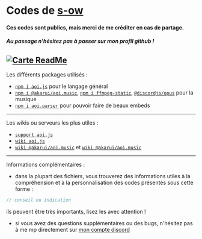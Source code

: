 # Codes de [s-ow](https://discordapp.com/users/931326112598986912)
#### Ces codes sont publics, mais merci de me créditer en cas de partage.
##### Au passage n'hésitez pas à passer sur mon profil github ! 
[![Carte ReadMe](https://github-readme-stats.vercel.app/api/pin/?username=s-ow&repo=s-ow&theme=discord_old_blurple&hide_border=true&bg_color=343942)](https://github.com/s-ow/s-ow)
----
Les différents packages utilisés :
- [`npm i aoi.js`](https://aoi.js.org/docs/) pour le langage général
- [`npm i @akarui/aoi.music`](https://aoi.js.org/extensions/music/introduction), [`npm i ffmpeg-static`](https://www.npmjs.com/package/ffmpeg-static), [`@discordjs/opus`](https://www.npmjs.com/package/@discordjs/opus) pour la musique
- [`npm i aoi.parser`](https://aoi.js.org/docs/guides/parser) pour pouvoir faire de beaux embeds
----
Les wikis ou serveurs les plus utiles :
- [`support aoi.js`](https://discord.gg/aoi-js-server-akarui-development-team-773352845738115102)
- [`wiki aoi.js`](https://aoi.js.org/docs/)
- [`wiki @akarui/aoi.music`](https://github.com/AkaruiDevelopment/aoi.js-documentation/blob/edadc5be51307899f0b5c500f53e482d48dccd8d/src/guides/%40akarui/aoi.music.md) et [`wiki @akarui/aoi.music`](https://aoi.js.org/extensions/music/introduction)
----
Informations complémentaires :
- dans la plupart des fichiers, vous trouverez des informations utiles à la compréhension et à la personnalisation des codes présentés sous cette forme :
```js
// conseil ou indication
```
ils peuvent être très importants, lisez les avec attention !
- si vous avez des questions supplémentaires ou des bugs, n'hésitez pas à me mp directement sur [mon compte discord](https://discord.com/users/931326112598986912)
